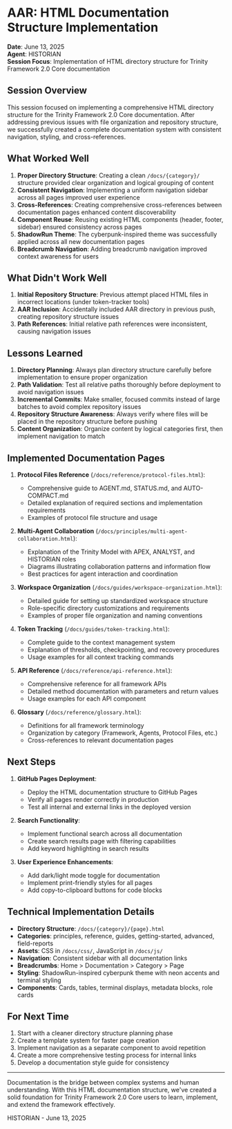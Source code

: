 # AAR: HTML Documentation Structure Implementation

**Date**: June 13, 2025  
**Agent**: HISTORIAN  
**Session Focus**: Implementation of HTML directory structure for Trinity Framework 2.0 Core documentation

## Session Overview

This session focused on implementing a comprehensive HTML directory structure for the Trinity Framework 2.0 Core documentation. After addressing previous issues with file organization and repository structure, we successfully created a complete documentation system with consistent navigation, styling, and cross-references.

## What Worked Well

1. **Proper Directory Structure**: Creating a clean `/docs/{category}/` structure provided clear organization and logical grouping of content
2. **Consistent Navigation**: Implementing a uniform navigation sidebar across all pages improved user experience
3. **Cross-References**: Creating comprehensive cross-references between documentation pages enhanced content discoverability
4. **Component Reuse**: Reusing existing HTML components (header, footer, sidebar) ensured consistency across pages
5. **ShadowRun Theme**: The cyberpunk-inspired theme was successfully applied across all new documentation pages
6. **Breadcrumb Navigation**: Adding breadcrumb navigation improved context awareness for users

## What Didn't Work Well

1. **Initial Repository Structure**: Previous attempt placed HTML files in incorrect locations (under token-tracker tools)
2. **AAR Inclusion**: Accidentally included AAR directory in previous push, creating repository structure issues
3. **Path References**: Initial relative path references were inconsistent, causing navigation issues

## Lessons Learned

1. **Directory Planning**: Always plan directory structure carefully before implementation to ensure proper organization
2. **Path Validation**: Test all relative paths thoroughly before deployment to avoid navigation issues
3. **Incremental Commits**: Make smaller, focused commits instead of large batches to avoid complex repository issues
4. **Repository Structure Awareness**: Always verify where files will be placed in the repository structure before pushing
5. **Content Organization**: Organize content by logical categories first, then implement navigation to match

## Implemented Documentation Pages

1. **Protocol Files Reference** (`/docs/reference/protocol-files.html`):
   - Comprehensive guide to AGENT.md, STATUS.md, and AUTO-COMPACT.md
   - Detailed explanation of required sections and implementation requirements
   - Examples of protocol file structure and usage

2. **Multi-Agent Collaboration** (`/docs/principles/multi-agent-collaboration.html`):
   - Explanation of the Trinity Model with APEX, ANALYST, and HISTORIAN roles
   - Diagrams illustrating collaboration patterns and information flow
   - Best practices for agent interaction and coordination

3. **Workspace Organization** (`/docs/guides/workspace-organization.html`):
   - Detailed guide for setting up standardized workspace structure
   - Role-specific directory customizations and requirements
   - Examples of proper file organization and naming conventions

4. **Token Tracking** (`/docs/guides/token-tracking.html`):
   - Complete guide to the context management system
   - Explanation of thresholds, checkpointing, and recovery procedures
   - Usage examples for all context tracking commands

5. **API Reference** (`/docs/reference/api-reference.html`):
   - Comprehensive reference for all framework APIs
   - Detailed method documentation with parameters and return values
   - Usage examples for each API component

6. **Glossary** (`/docs/reference/glossary.html`):
   - Definitions for all framework terminology
   - Organization by category (Framework, Agents, Protocol Files, etc.)
   - Cross-references to relevant documentation pages

## Next Steps

1. **GitHub Pages Deployment**:
   - Deploy the HTML documentation structure to GitHub Pages
   - Verify all pages render correctly in production
   - Test all internal and external links in the deployed version

2. **Search Functionality**:
   - Implement functional search across all documentation
   - Create search results page with filtering capabilities
   - Add keyword highlighting in search results

3. **User Experience Enhancements**:
   - Add dark/light mode toggle for documentation
   - Implement print-friendly styles for all pages
   - Add copy-to-clipboard buttons for code blocks

## Technical Implementation Details

- **Directory Structure**: `/docs/{category}/{page}.html`
- **Categories**: principles, reference, guides, getting-started, advanced, field-reports
- **Assets**: CSS in `/docs/css/`, JavaScript in `/docs/js/`
- **Navigation**: Consistent sidebar with all documentation links
- **Breadcrumbs**: Home > Documentation > Category > Page
- **Styling**: ShadowRun-inspired cyberpunk theme with neon accents and terminal styling
- **Components**: Cards, tables, terminal displays, metadata blocks, role cards

## For Next Time

1. Start with a cleaner directory structure planning phase
2. Create a template system for faster page creation
3. Implement navigation as a separate component to avoid repetition
4. Create a more comprehensive testing process for internal links
5. Develop a documentation style guide for consistency

---

Documentation is the bridge between complex systems and human understanding. With this HTML documentation structure, we've created a solid foundation for Trinity Framework 2.0 Core users to learn, implement, and extend the framework effectively.

HISTORIAN - June 13, 2025